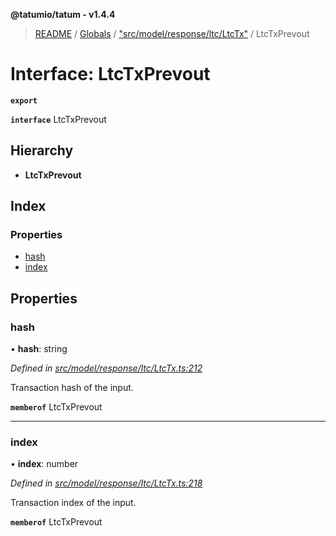 **@tatumio/tatum - v1.4.4**

> [README](../README.md) / [Globals](../globals.md) / ["src/model/response/ltc/LtcTx"](../modules/_src_model_response_ltc_ltctx_.md) / LtcTxPrevout

# Interface: LtcTxPrevout

**`export`** 

**`interface`** LtcTxPrevout

## Hierarchy

* **LtcTxPrevout**

## Index

### Properties

* [hash](_src_model_response_ltc_ltctx_.ltctxprevout.md#hash)
* [index](_src_model_response_ltc_ltctx_.ltctxprevout.md#index)

## Properties

### hash

•  **hash**: string

*Defined in [src/model/response/ltc/LtcTx.ts:212](https://github.com/tatumio/tatum-js/blob/c5d1e16/src/model/response/ltc/LtcTx.ts#L212)*

Transaction hash of the input.

**`memberof`** LtcTxPrevout

___

### index

•  **index**: number

*Defined in [src/model/response/ltc/LtcTx.ts:218](https://github.com/tatumio/tatum-js/blob/c5d1e16/src/model/response/ltc/LtcTx.ts#L218)*

Transaction index of the input.

**`memberof`** LtcTxPrevout
